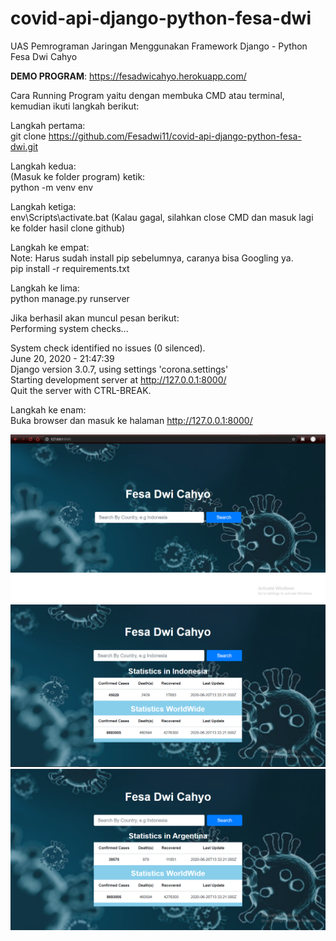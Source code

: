 # covid-api-django-python-fesa-dwi
UAS Pemrograman Jaringan Menggunakan Framework Django - Python Fesa Dwi Cahyo </br>

<b>DEMO PROGRAM</b>: https://fesadwicahyo.herokuapp.com/ </br>

Cara Running Program yaitu dengan membuka CMD atau terminal, kemudian ikuti langkah berikut:</br>

Langkah pertama:</br>
git clone https://github.com/Fesadwi11/covid-api-django-python-fesa-dwi.git </br>

Langkah kedua:</br>
(Masuk ke folder program) ketik:</br>
python -m venv env</br>

Langkah ketiga:</br>
env\Scripts\activate.bat (Kalau gagal, silahkan close CMD dan masuk lagi ke folder hasil clone github)</br>

Langkah ke empat:</br>
Note: Harus sudah install pip sebelumnya, caranya bisa Googling ya.</br>
pip install -r requirements.txt</br>

Langkah ke lima:</br>
python manage.py runserver</br>

Jika berhasil akan muncul pesan berikut:</br>
Performing system checks...</br>

System check identified no issues (0 silenced).</br>
June 20, 2020 - 21:47:39</br>
Django version 3.0.7, using settings 'corona.settings'</br>
Starting development server at http://127.0.0.1:8000/</br>
Quit the server with CTRL-BREAK.</br>

Langkah ke enam: </br>
Buka browser dan masuk ke halaman http://127.0.0.1:8000/</br>

<p align="center">
  <img src="https://github.com/Fesadwi11/covid-api-django-python-fesa-dwi/blob/master/static/img/ss1.PNG" title="Halaman Cari">
  <img src="https://github.com/Fesadwi11/covid-api-django-python-fesa-dwi/blob/master/static/img/ss2.PNG" alt="Halaman Hasil">
  <img src="https://github.com/Fesadwi11/covid-api-django-python-fesa-dwi/blob/master/static/img/ss3.PNG" alt="Halaman Hasil Beda Negara">
</p>
